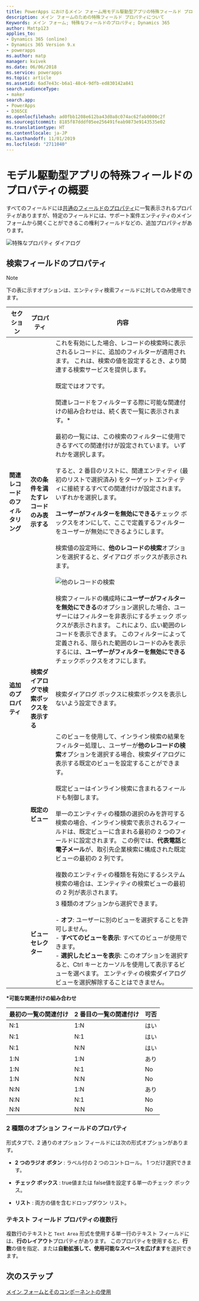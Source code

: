 ```yaml
---
title: PowerApps におけるメイン フォーム用モデル駆動型アプリの特殊フィールド プロパティ | MicrosoftDocs
description: メイン フォームのための特殊フィールド プロパティについて
Keywords: メイン フォーム; 特殊なフィールドのプロパティ; Dynamics 365
author: Mattp123
applies_to:
- Dynamics 365 (online)
- Dynamics 365 Version 9.x
- powerapps
ms.author: matp
manager: kvivek
ms.date: 06/06/2018
ms.service: powerapps
ms.topic: article
ms.assetid: 6ad7e43c-b6a1-48c4-9dfb-ed830142a841
search.audienceType:
- maker
search.app:
- PowerApps
- D365CE
ms.openlocfilehash: ad0fbb1208e612ba43d0a8c074ac62fab0000c2f
ms.sourcegitcommit: 8185f87dddf05ee256491feab9873e9143535e02
ms.translationtype: HT
ms.contentlocale: ja-JP
ms.lasthandoff: 11/01/2019
ms.locfileid: "2711040"
---
```

# <a name="overview-of-model-driven-app-special-field-properties"></a>モデル駆動型アプリの特殊フィールドのプロパティの概要

 すべてのフィールドには[共通のフィールドのプロパティ](common-field-properties-legacy.md)に一覧表示されるプロパティがありますが、特定のフィールドには、サポート案件エンティティのメイン フォームから開くことができるこの権利フィールドなどの、追加プロパティがあります。  

![特殊なプロパティ ダイアログ](media/special-properties.png)
  
<a name="BKMK_LookupFieldProperties"></a>  
 
## <a name="lookup-field-properties"></a>検索フィールドのプロパティ  
  
> [!NOTE]
>  下の表に示すオプションは、エンティティ検索フィールドに対してのみ使用できます。  
  
|セクション​​|プロパティ|内容|  
|-------------|--------------|-----------------|  
|**関連レコードのフィルタリング**|**次の条件を満たすレコードのみ表示する**|これを有効にした場合、レコードの検索時に表示されるレコードに、追加のフィルターが適用されます。 これは、検索の値を設定するとき、より関連する検索サービスを提供します。<br /><br /> 既定ではオフです。<br /><br /> 関連レコードをフィルターする際に可能な関連付けの組み合わせは、続く表で一覧に表示されます。*<br /><br /> 最初の一覧には、この検索のフィルターに使用できるすべての関連付けが設定されています。 いずれかを選択します。<br /><br /> すると、2 番目のリストに、関連エンティティ (最初のリストで選択済み) をターゲット エンティティに接続するすべての関連付けが設定されます。 いずれかを選択します。<br /><br /> **ユーザーがフィルターを無効にできる**チェック ボックスをオンにして、ここで定義するフィルターをユーザーが無効にできるようにします。<br /><br /> 検索値の設定時に、**他のレコードの検索**オプションを選択すると、ダイアログ ボックスが表示されます。<br /><br /> ![他のレコードの検索](media/crm-ua-v-8-1-look-up-more-records.png) <br /><br /> 検索フィールドの構成時に**ユーザーがフィルターを無効にできる**のオプション選択した場合、ユーザーにはフィルターを非表示にするチェック ボックスが表示されます。  これにより、広い範囲のレコードを表示できます。 このフィルターによって定義される、限られた範囲のレコードのみを表示するには、**ユーザーがフィルターを無効にできる**チェックボックスをオフにします。|  
|**追加のプロパティ**|**検索ダイアログで検索ボックスを表示する**|検索ダイアログ ボックスに検索ボックスを表示しないよう設定できます。|  
||**既定のビュー**|このビューを使用して、インライン検索の結果をフィルター処理し、ユーザーが**他のレコードの検索**オプションを選択する場合、検索ダイアログに表示する既定のビューを設定することができます。<br /><br /> 既定ビューはインライン検索に含まれるフィールドも制御します。<br /><br /> 単一のエンティティの種類の選択のみを許可する検索の場合、インライン検索で表示されるフィールドは、既定ビューに含まれる最初の 2 つのフィールドに設定されます。 この例では、**代表電話**と**電子メール**が、取引先企業検索に構成された既定ビューの最初の 2 列です。<br /><br /> 複数のエンティティの種類を有効にするシステム検索の場合は、エンティティの検索ビューの最初の 2 列が表示されます。|  
||**ビュー セレクター**|3 種類のオプションから選択できます。<br /><br /> -   **オフ**: ユーザーに別のビューを選択することを許可しません。<br />-   **すべてのビューを表示**: すべてのビューが使用できます。<br />-   **選択したビューを表示**: このオプションを選択すると、Ctrl キーとカーソルを使用して表示するビューを選べます。 エンティティの検索ダイアログ ビューを選択解除することはできません。|  
  
 **\*可能な関連付けの組み合わせ**  
  
|最初の一覧の関連付け|2 番目の一覧の関連付け|可否|  
|-----------------------------|------------------------------|----------------|  
|N:1|1:N|はい|  
|N:1|N:1|はい|  
|N:1|N:N|はい|  
|1:N|1:N|あり|  
|1:N|N:1|No|  
|1:N|N:N|No|  
|N:N|1:N|あり|  
|N:N|N:1|No|  
|N:N|N:N|No|  
  
<a name="BKMK_TwoOptionProperties"></a>   

### <a name="two-option-field-properties"></a>2 種類のオプション フィールドのプロパティ  
 形式タブで、2 通りのオプション フィールドには次の形式オプションがあります。  
  
- **2 つのラジオ ボタン** : ラベル付の 2 つのコントロール。 1 つだけ選択できます。  
  
- **チェック ボックス** : true値または false値を設定する単一のチェック ボックス。  
  
- **リスト** : 両方の値を含むドロップダウン リスト。  
  
<a name="BKMK_MultipleLinesOfTextProperties"></a>   

### <a name="multiple-lines-of-text-field-properties"></a>テキスト フィールド プロパティの複数行  
 複数行のテキストと `Text Area` 形式を使用する単一行のテキスト フィールドには、**行のレイアウト**プロパティがあります。 このプロパティを使用すると、**行数**の値を指定、または**自動拡張して、使用可能なスペースを広げます**を選択できます。  

## <a name="next-steps"></a>次のステップ

[メイン フォームとそのコンポーネントの使用](use-main-form-and-components.md)
